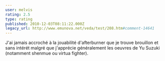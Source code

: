 ```yaml
---
user: melvis
rating: 2.5
type: rating
published: 2010-12-03T08:11:22.000Z
legacy_url: http://www.emunova.net/veda/test/208.htm#comment-14641
---
```

J'ai jamais accroché à la jouabilité d'afterburner que je trouve brouillon et sans intérét malgré que j'apprécie généralement les oeuvres de Yu Suzuki (notamment shenmue ou virtua fighter).